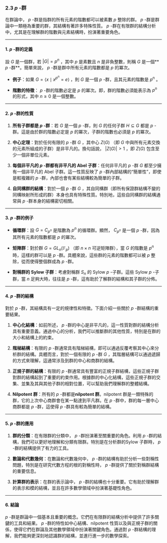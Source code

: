 ### 2.3  $`p`$ -群

在群論中， $`p`$ -群是指群的所有元素的階數都可以被素數  $`p`$  整除的群。 $`p`$ -群是群論中一類極為重要的群，其結構有著許多特殊性質。 $`p`$ -群在有限群的結構分析中，尤其是在理解群的階數與元素結構時，扮演著重要角色。

---

#### 1.  $`p`$ -群的定義

設  $`G`$  是一個群，若  $`|G| = p^n`$ ，其中  $`p`$  是素數且  $`n`$  是非負整數，則稱  $`G`$  是一個** $`p`$ -群**。簡單來說， $`p`$ -群是群中所有元素的階數都是  $`p`$  的冪次。

- **例子**：如果  $`G = \langle x \mid x^{p^n} = e \rangle`$ ，則  $`G`$  是一個  $`p`$ -群，且其元素的階數是  $`p^n`$ 。

- **階數的特徵**： $`p`$ -群的階數必定是  $`p`$  的冪次。即，群的階數必須能表示為  $`p^n`$  的形式，其中  $`n \geq 0`$  是一個整數。

---

#### 2.  $`p`$ -群的性質

1. **所有子群都是  $`p`$ -群**：若  $`G`$  是一個  $`p`$ -群，則  $`G`$  的任何子群  $`H \subseteq G`$  都是  $`p`$ -群。這是由於群的階數必定是  $`p`$  的冪次，子群的階數也必須是  $`p`$  的冪次。

2. **中心定理**：對於任何有限的  $`p`$ -群  $`G`$ ，其中心  $`Z(G)`$ （即  $`G`$  中與所有元素交換的元素所組成的子群）是非平凡的。換句話說， $`|Z(G)| > 1`$ ，即  $`Z(G)`$  包含至少一個非單位元素。

3. **每個非平凡的  $`p`$ -群都有非平凡的 Abel 子群**：任何非平凡的  $`p`$ -群  $`G`$  都至少擁有一個非平凡的 Abel 子群。這一性質反映了  $`p`$ -群內部結構的“簡單性”，即使是較複雜的  $`p`$ -群，內部也會有某些結構較為簡單的子群。

4. **自同構群的結構**：對於一個  $`p`$ -群  $`G`$ ，其自同構群（即所有保證群結構不變的同構映射所形成的群）本身也具有特殊性質。特別地，這些自同構群的結構通常與  $`p`$ -群本身的結構密切相關。

---

#### 3.  $`p`$ -群的例子

- **循環群**：設  $`G = C_{p^n}`$  是階數為  $`p^n`$  的循環群。顯然， $`C_{p^n}`$  是一個  $`p`$ -群，因為其所有元素的階數都是  $`p`$  的冪次。

- **矩陣群**：對於群  $`G = GL_n(\mathbb{F}_p)`$ （即  $`n \times n`$  可逆矩陣群），當  $`G`$  的階數是  $`p^n`$  時，這樣的群可以是  $`p`$ -群。具體來說，這些群的元素的階數都可以被  $`p`$  整除，從而使得整個群成為  $`p`$ -群。

- **對稱群的 Sylow 子群**：考慮對稱群  $`S_n`$  的 Sylow  $`p`$ -子群。這些 Sylow  $`p`$ -子群，當  $`n`$  足夠大時，往往是  $`p`$ -群，這有助於了解群的結構和其子群的分佈。

---

#### 4.  $`p`$ -群的結構

對於  $`p`$ -群，其結構具有一定的規律性和特徵。下面介紹一些關於  $`p`$ -群結構的重要結果。

1. **中心化結構**：如前所述， $`p`$ -群的中心是非平凡的，這一性質對群的結構分析具有重要意義。通過中心的分析，我們可以推斷群的其他性質，特別是在群的大小和結構上的約束。

2. **階梯結構**：有限的  $`p`$ -群通常具有階梯結構，即可以通過反覆考察其中心來分析群的結構。具體而言，對於一個有限的  $`p`$ -群  $`G`$ ，其階層結構可以通過遞歸的方式來理解，這通常涉及到群的中心和商群的結構。

3. **正規子群的結構**：有限的  $`p`$ -群通常具有豐富的正規子群結構，這些正規子群對群的結構起到了重要的約束作用。根據群的中心化結構，這些正規子群的交集、並集及其與其他子群的相對位置，可以幫助我們理解群的整體結構。

4. **Nilpotent 群**：所有的  $`p`$ -群都是**nilpotent 群**。nilpotent 群是一類特殊的群，它的上次中心商群會在某一點達到平凡群。在  $`p`$ -群中，群的每一層中心商群都是  $`p`$ -群，這使得  $`p`$ -群具有較為簡單的結構。

---

#### 5.  $`p`$ -群的應用

1. **群的分類**：在有限群的分類中， $`p`$ -群扮演著至關重要的角色。利用  $`p`$ -群的結構，我們可以更好地理解和分類有限群。特別是在分析群的Sylow 子群時， $`p`$ -群的結構提供了有力的工具。

2. **數論和代數幾何**：在數論和代數幾何中， $`p`$ -群的結構有助於分析一些對稱性問題，特別是在研究代數方程的根的對稱性時， $`p`$ -群提供了關於對稱群結構的重要信息。

3. **計算群的表示**：在群的表示論中， $`p`$ -群的結構也十分重要。它有助於理解群的表示和模的結構，並且在許多數學領域中扮演著基礎性角色。

---

#### 6. 結論

 $`p`$ -群是群論中一個基本且重要的概念。它們在有限群的結構分析中提供了許多關鍵的工具和結果。 $`p`$ -群的特性如中心結構、nilpotent 性質以及與正規子群的關係，使得它們在群論及其他數學領域中扮演著關鍵角色。通過對  $`p`$ -群結構的理解，我們能夠更深刻地認識群的結構，並進行進一步的數學探索。